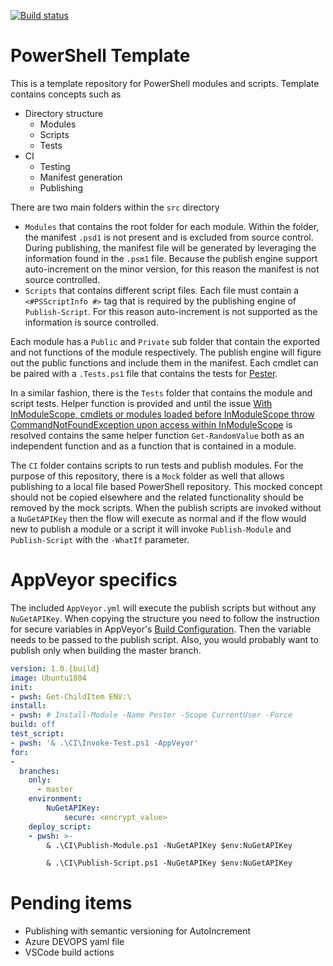 [![Build status](https://ci.appveyor.com/api/projects/status/1awhp4jaw94ed4m3/branch/master?svg=true)](https://ci.appveyor.com/project/Alex61243/powershelltemplate/branch/master)

# PowerShell Template 

This is a template repository for PowerShell modules and scripts. Template contains concepts such as

- Directory structure
  - Modules
  - Scripts
  - Tests
- CI
  - Testing
  - Manifest generation
  - Publishing

There are two main folders within the `src` directory

- `Modules` that contains the root folder for each module. Within the folder, the manifest `.psd1` is not present and is excluded from source control. During publishing, the manifest file will be generated by leveraging the information found in the `.psm1` file. Because the publish engine support auto-increment on the minor version, for this reason the manifest is not source controlled.
- `Scripts` that contains different script files. Each file must contain a `<#PSScriptInfo #>` tag that is required by the publishing engine of `Publish-Script`. For this reason auto-increment is not supported as the information is source controlled.

Each module has a `Public` and `Private` sub folder that contain the exported and not functions of the module respectively. The publish engine will figure out the public functions and include them in the manifest. Each cmdlet can be paired with a `.Tests.ps1` file that contains the tests for [Pester].

In a similar fashion, there is the `Tests` folder that contains the module and script tests. Helper function is provided and until the issue [With InModuleScope, cmdlets or modules loaded before InModuleScope throw CommandNotFoundException upon access within InModuleScope] is resolved contains the same helper function `Get-RandomValue` both as an independent function and as a function that is contained in a module.

The `CI` folder contains scripts to run tests and publish modules. For the purpose of this repository, there is a `Mock` folder as well that allows publishing to a local file based PowerShell repository. This mocked concept should not be copied elsewhere and the related functionality should be removed by the mock scripts. When the publish scripts are invoked without a `NuGetAPIKey` then the flow will execute as normal and if the flow would new to publish a module or a script it will invoke `Publish-Module` and `Publish-Script` with the `-WhatIf` parameter.

# AppVeyor specifics

The included `AppVeyor.yml` will execute the publish scripts but without any `NuGetAPIKey`. When copying the structure you need to follow the instruction for secure variables in AppVeyor's [Build Configuration]. Then the variable needs to be passed to the publish script. Also, you would probably want to publish only when building the master branch.

```yaml
version: 1.0.{build}
image: Ubuntu1804
init:
- pwsh: Get-ChildItem ENV:\
install:
- pwsh: # Install-Module -Name Pester -Scope CurrentUser -Force  
build: off
test_script:
- pwsh: '& .\CI\Invoke-Test.ps1 -AppVeyor'
for:
-
  branches:
    only:
      - master 
    environment:
        NuGetAPIKey:
            secure: <encrypt_value>
    deploy_script:
    - pwsh: >-
        & .\CI\Publish-Module.ps1 -NuGetAPIKey $env:NuGetAPIKey

        & .\CI\Publish-Script.ps1 -NuGetAPIKey $env:NuGetAPIKey
```


# Pending items

- Publishing with semantic versioning for AutoIncrement
- Azure DEVOPS yaml file
- VSCode build actions

[Pester]: https://github.com/pester/Pester
[With InModuleScope, cmdlets or modules loaded before InModuleScope throw CommandNotFoundException upon access within InModuleScope]: https://github.com/pester/Pester/issues/1461
[Build configuration]: https://www.appveyor.com/docs/build-configuration/#secure-variables